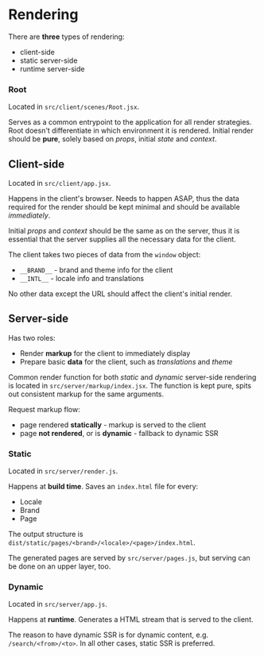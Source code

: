 # Rendering

There are **three** types of rendering:
* client-side
* static server-side
* runtime server-side

### Root

Located in `src/client/scenes/Root.jsx`.

Serves as a common entrypoint to the application for all render strategies. Root doesn't differentiate in which environment it is rendered. Initial render should be **pure**, solely based on _props_, initial _state_ and _context_.

## Client-side

Located in `src/client/app.jsx`.

Happens in the client's browser. Needs to happen ASAP, thus the data required for the render should be kept minimal and should be available _immediately_.

Initial _props_ and _context_ should be the same as on the server, thus it is essential that the server supplies all the necessary data for the client.

The client takes two pieces of data from the `window` object:
* `__BRAND__` - brand and theme info for the client
* `__INTL__` - locale info and translations

No other data except the URL should affect the client's initial render.

## Server-side

Has two roles:

* Render **markup** for the client to immediately display
* Prepare basic **data** for the client, such as _translations_ and _theme_

Common render function for both _static_ and _dynamic_ server-side rendering is located in `src/server/markup/index.jsx`. The function is kept pure, spits out consistent markup for the same arguments.

Request markup flow:
* page rendered **statically** - markup is served to the client
* page **not rendered**, or is **dynamic** - fallback to dynamic SSR

### Static

Located in `src/server/render.js`.

Happens at **build time**. Saves an `index.html` file for every:
* Locale
* Brand
* Page

The output structure is `dist/static/pages/<brand>/<locale>/<page>/index.html`.

The generated pages are served by `src/server/pages.js`, but serving can be done on an upper layer, too.

### Dynamic

Located in `src/server/app.js`.

Happens at **runtime**. Generates a HTML stream that is served to the client.

The reason to have dynamic SSR is for dynamic content, e.g. `/search/<from>/<to>`. In all other cases, static SSR is preferred.
